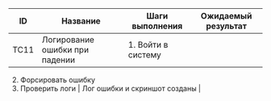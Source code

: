 | ID   | Название                           | Шаги выполнения                                       | Ожидаемый результат                  |
|------|------------------------------------|--------------------------------------------------------|--------------------------------------|
| TC11 | Логирование ошибки при падении | 1. Войти в систему
2. Форсировать ошибку
3. Проверить логи | Лог ошибки и скриншот созданы |
